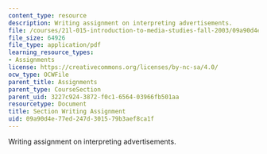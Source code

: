 ```yaml
---
content_type: resource
description: Writing assignment on interpreting advertisements.
file: /courses/21l-015-introduction-to-media-studies-fall-2003/09a90d4e77ed247d301579b3aef8ca1f_section_assign.pdf
file_size: 64926
file_type: application/pdf
learning_resource_types:
- Assignments
license: https://creativecommons.org/licenses/by-nc-sa/4.0/
ocw_type: OCWFile
parent_title: Assignments
parent_type: CourseSection
parent_uid: 3227c924-3872-f0c1-6564-03966fb501aa
resourcetype: Document
title: Section Writing Assignment
uid: 09a90d4e-77ed-247d-3015-79b3aef8ca1f
---
```

Writing assignment on interpreting advertisements.